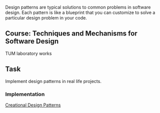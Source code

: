 
Design patterns are typical solutions to common problems
in software design. Each pattern is like a blueprint
that you can customize to solve a particular
design problem in your code.

## Course: Techniques and Mechanisms for Software Design
TUM laboratory works

## Task

Implement design patterns in real life projects.

### Implementation
[Creational Design Patterns](https://github.com/dgaponcic/design_patterns/tree/master/creational_DP)
